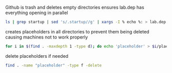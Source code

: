 Github is trash and deletes empty directories
ensures lab.dep has everything opening in parallel
```bash
ls | grep startup | sed 's/.startup//g' | xargs -I % echo %: > lab.dep
```
creates placeholders in all directories to prevent them being deleted causing machines not to work properly
```bash
for i in $(find . -maxdepth 1 -type d); do echo 'placeholder' > $i/placeholder; done
```
delete placeholders if needed
```bash
find . -name "placeholder" -type f -delete
```
